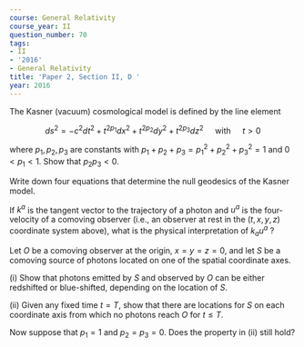 ```yaml
---
course: General Relativity
course_year: II
question_number: 70
tags:
- II
- '2016'
- General Relativity
title: 'Paper 2, Section II, D '
year: 2016
---
```




The Kasner (vacuum) cosmological model is defined by the line element

$$d s^{2}=-c^{2} d t^{2}+t^{2 p_{1}} d x^{2}+t^{2 p_{2}} d y^{2}+t^{2 p_{3}} d z^{2} \quad \text { with } \quad t>0$$

where $p_{1}, p_{2}, p_{3}$ are constants with $p_{1}+p_{2}+p_{3}=p_{1}^{2}+p_{2}^{2}+p_{3}^{2}=1$ and $0<p_{1}<1$. Show that $p_{2} p_{3}<0$.

Write down four equations that determine the null geodesics of the Kasner model.

If $k^{a}$ is the tangent vector to the trajectory of a photon and $u^{a}$ is the four-velocity of a comoving observer (i.e., an observer at rest in the $(t, x, y, z)$ coordinate system above), what is the physical interpretation of $k_{a} u^{a}$ ?

Let $O$ be a comoving observer at the origin, $x=y=z=0$, and let $S$ be a comoving source of photons located on one of the spatial coordinate axes.

(i) Show that photons emitted by $S$ and observed by $O$ can be either redshifted or blue-shifted, depending on the location of $S$.

(ii) Given any fixed time $t=T$, show that there are locations for $S$ on each coordinate axis from which no photons reach $O$ for $t \leqslant T$.

Now suppose that $p_{1}=1$ and $p_{2}=p_{3}=0$. Does the property in (ii) still hold?